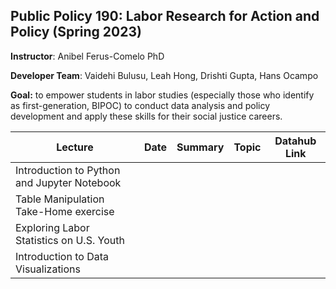 ## Public Policy 190: Labor Research for Action and Policy (Spring 2023)

**Instructor**: Anibel Ferus-Comelo PhD

**Developer Team**: Vaidehi Bulusu, Leah Hong, Drishti Gupta, Hans Ocampo

**Goal:** to empower students in labor studies (especially those who identify as first-generation, BIPOC) to conduct data analysis and policy development and apply these skills for their social justice careers.

| Lecture         | Date       | Summary                                     | Topic                 | Datahub Link       |
|-----------------|------------|---------------------------------------------|-----------------------|--------------------|
| Introduction to Python and Jupyter Notebook |  |     |  | 
| Table Manipulation Take-Home exercise |  |     |  | 
| Exploring Labor Statistics on U.S. Youth |  |     |  | 
| Introduction to Data Visualizations |  |     |  | 




